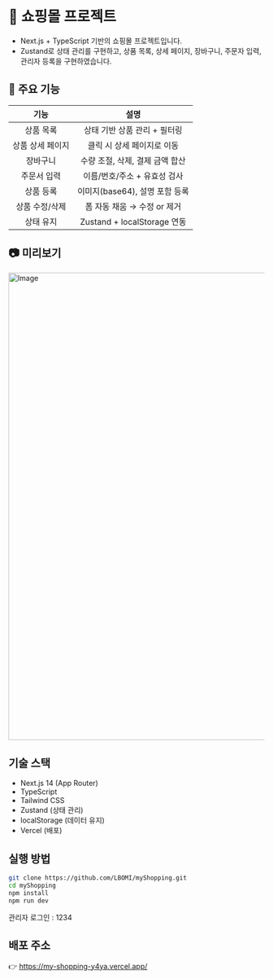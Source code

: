 # 🌊 쇼핑몰 프로젝트
* Next.js + TypeScript 기반의 쇼핑몰 프로젝트입니다.
* Zustand로 상태 관리를 구현하고, 상품 목록, 상세 페이지, 장바구니, 주문자 입력, 관리자 등록을 구현하였습니다.


## 🛒 주요 기능
| 기능 | 설명 |
| :------: | :-------: |
| 상품 목록 | 상태 기반 상품 관리 + 필터링 |
| 상품 상세 페이지 | 클릭 시 상세 페이지로 이동 |
| 장바구니 | 수량 조절, 삭제, 결제 금액 합산 |
| 주문서 입력 | 이름/번호/주소 + 유효성 검사 |
| 상품 등록 | 이미지(base64), 설명 포함 등록 |
| 상품 수정/삭제 | 폼 자동 채움 → 수정 or 제거 |
| 상태 유지 | Zustand + localStorage 연동 |

## 📷 미리보기
<img width="918" alt="Image" src="https://github.com/user-attachments/assets/7ebf4e1b-d920-4559-b3f0-81d6f983f1df" />


## 기술 스택
* Next.js 14 (App Router)
* TypeScript
* Tailwind CSS
* Zustand (상태 관리)
* localStorage (데이터 유지)
* Vercel (배포)


## 실행 방법
```bash
git clone https://github.com/LBOMI/myShopping.git
cd myShopping
npm install
npm run dev
```
관리자 로그인 : 1234


## 배포 주소
👉 https://my-shopping-y4ya.vercel.app/


